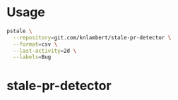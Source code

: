 # Usage

```bash
pstale \
  --repository=git.com/knlambert/stale-pr-detector \
  --format=csv \
  --last-activity=2d \
  --labels=Bug
```

# stale-pr-detector